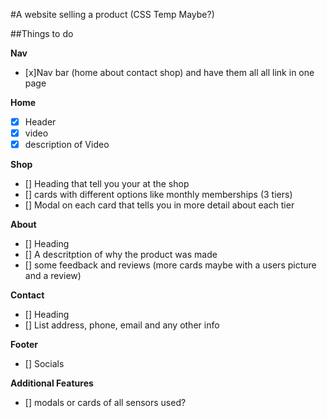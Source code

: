 #A website selling a product (CSS Temp Maybe?)

##Things to do


**Nav**
- [x]Nav bar (home about contact shop) and have them all all link in one page

**Home**
- [x]	Header
- [x]	video 
- [x]	description of Video	

**Shop**
- []	Heading that tell you your at the shop
- []	cards with different options like monthly memberships (3 tiers)	
- []	Modal on each card that tells you in more detail about each tier

**About**
- []	Heading 
- []	A descritption of why the product was made 
- []	some feedback and reviews (more cards maybe with a users picture and a review)

**Contact**
- []	Heading
- []	List address, phone, email and any other info 

**Footer**
- []	Socials


**Additional Features**
- []	modals or cards of all sensors used?
